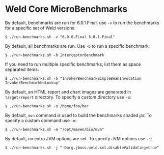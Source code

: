 Weld Core MicroBenchmarks
=========================

By default, benchmarks are run for 6.0.1.Final.
use `-v` to run the benchmarks for a specific set of Weld versions:

```
$ ./run-benchmarks.sh -v "6.0.0.Final 6.0.1.Final"
```

By default, all benchmarks are run.
Use `-b` to run a specific benchmark:

```
$ ./run-benchmarks.sh -b InterceptorBenchmark
```

If you need to run multiple specific benchmarks, list them as space separated items:

```
$ ./run-benchmarks.sh -b "InvokerBenchmarkSimpleBeanInvocation InvokerBenchmarkNoLookup"
```

By default, an HTML report and chart images are generated in `target/report` directory.
To specify a custom directory use `-o`:

```
$ ./run-benchmarks.sh -o /home/foo/bar
```

By default, `mvn` command is used to build the benchmarks shaded jar.
To specify a custom command use `-m`:

```
$ ./run-benchmarks.sh -m "/opt/maven/bin/mvn"
```

By default, no extra JVM options are set.
To specify JVM options use `-j`:

```
$ ./run-benchmarks.sh -j "-Dorg.jboss.weld.xml.disableValidating=true"
```
